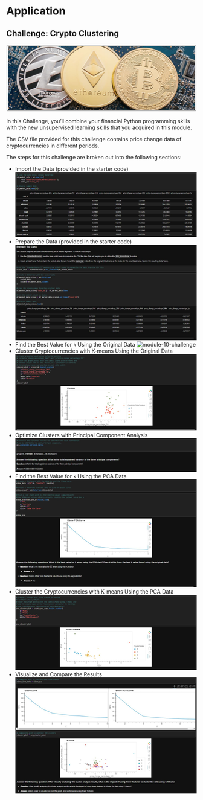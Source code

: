 # Application

## Challenge: Crypto Clustering
![module-10-challenge](Images/mod-10-background.JPG)

In this Challenge, you’ll combine your financial Python programming skills with the new unsupervised learning skills that you acquired in this module.

The CSV file provided for this challenge contains price change data of cryptocurrencies in different periods.

The steps for this challenge are broken out into the following sections:

* Import the Data (provided in the starter code)
  ![module-10-challenge](Images/1LoadDataIntoDF.JPG)
* Prepare the Data (provided in the starter code)
  ![module-10-challenge](Images/2PrepareData.JPG)
* Find the Best Value for `k` Using the Original Data
  ![module-10-challenge](Images/3BestKvaluea.JPG)
* Cluster Cryptocurrencies with K-means Using the Original Data
  ![module-10-challenge](Images/4ClusterPlot.JPG)
* Optimize Clusters with Principal Component Analysis
  ![module-10-challenge](Images/5OptimizeCluster.JPG)
* Find the Best Value for `k` Using the PCA Data
  ![module-10-challenge](Images/6BestKVal_PCA.JPG)
* Cluster the Cryptocurrencies with K-means Using the PCA Data
  ![module-10-challenge](Images/7pca_cluster_plot.JPG)
* Visualize and Compare the Results
  ![module-10-challenge](Images/8ElbowPCA-K.JPG)
